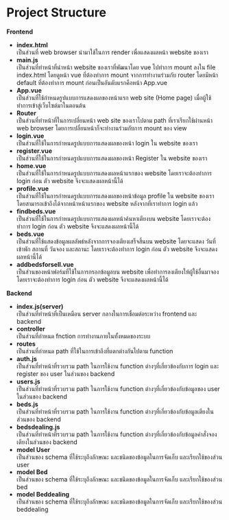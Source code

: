 <h1>Project Structure</h1>
<p><strong>Frontend</strong></p>
<ul>
<li><strong>index.html</strong><br />เป็นส่วนที่ web browser นำมาใช้ในการ render เพื่อแสดงผลหน้า website ของเรา<strong><br /></strong></li>
<li><strong>main.js</strong><br />เป็นส่วนที่ทำหน้าที่นำหน้า website ของเราที่พัฒนาโดย vue ไปทำการ mount ลงใน file index.html โดยดูหน้า vue ที่ต้องทำการ mount จากการทำงานร่วมกับ router โดยมีหน้า default ที่ต้องทำการ mount ก่อนเป็นอันดับแรกคือหน้า App.vue</li>
<li><strong>App.vue</strong><br />เป็นส่วนที่ใช้กำหนดรูปแบบการแสดงผลของหน้าแรก web site (Home page) เมื่อผู้ใช้ทำการเข้าสู่เว็บไซต์มาในตอนต้น</li>
<li><strong>Router</strong><br />เป็นส่วนที่ทำหน้าที่ในการเปลี่ยนหน้า web site ของเราไปตาม path ที่เราเรียกใช้ผ่านหน้า web browser โดยการเปลี่ยนหน้าก็จะทำงานร่วมกับการ mount ของ view</li>
<li><strong>login.vue</strong><br />เป็นส่วนที่ใช้ในการกำหนดรูปแบบการแสดงผลของหน้า login ใน website ของเรา</li>
<li><strong>register.vue</strong><br />เป็นส่วนที่ใช้ในการกำหนดรูปแบบการแสดงผลของหน้า Register ใน website ของเรา</li>
<li><strong>home.vue</strong><br />เป็นส่วนที่ใช้ในการกำหนดรูปแบบการแสดงผลหน้าแรกของ website โดยเราจะต้องทำการ login ก่อน ตัว website จึงจะแสดงผลหน้านี้ได้</li>
<li><strong>profile.vue</strong><br />เป็นส่วนที่ใช้ในการกำหนดรูปแบบการแสดงผลของหน้าข้อมูล profile ใน website ของเรา โดยสามารถเข้าถึงได้จากหน้าหน้าแรกของ website หลังจากที่เราทำการ login แล้ว</li>
<li><strong>findbeds.vue</strong><br />เป็นส่วนที่ใช้ในการกำหนดรูปแบบการแสดงผลหน้าค้นหาเตียงบน website โดยเราจะต้องทำการ login ก่อน ตัว website จึงจะแสดงผลหน้านี้ได้</li>
<li><strong>beds.vue</strong><br />เป็นส่วนที่ใช้แสดงข้อมูลผลลัพธ์หลังจากการจองเตียงเสร็จสิ้นบน website โดยจะแสดง วันที่เข้าพัก สถานที่ วันจอง และสถานะ โดยเราจะต้องทำการ login ก่อน ตัว website จึงจะแสดงผลหน้านี้ได้</li>
<li><strong>addbedsforsell.vue</strong><br />เป็นส่วนของหน้าฟอร์มที่ใช้ในการกรอกข้อมูลบน website เพื่อทำการลงเตียงให้ผู้ใช้อื่นมาจอง โดยเราจะต้องทำการ login ก่อน ตัว website จึงจะแสดงผลหน้านี้ได้</li>
</ul>
<p><strong>Backend</strong></p>
<ul>
<li><strong>index.js(server)</strong><br />เป็นส่วนที่ทำหน้าที่เป็นเหมือน server กลางในการเชื่อมต่อระหว่าง frontend และ backend<strong><br /></strong></li>
<li><strong>controller</strong><br />เป็นส่วนที่กำหนด fnction การทำงานภายในทั้งหมดของระบบ</li>
<li><strong>routes</strong><br />เป็นส่วนที่กำหนด path ที่ใช้ในการเข้าถึงที่แตกต่างกันไปตาม function</li>
<li><strong>auth.js</strong><br />เป็นส่วนที่ทำหน้าที่รวบรวม path ในการใช้งาน function ต่างๆที่เกี่ยวข้องกับการ login และ register ของ user ในส่วนของ backend</li>
<li><strong>users.js</strong><br />เป็นส่วนที่ทำหน้าที่รวบรวม path ในการใช้งาน function ต่างๆที่เกี่ยวข้องกับข้อมูลของ user ในส่วนของ backend</li>
<li><strong>beds.js</strong><br />เป็นส่วนที่ทำหน้าที่รวบรวม path ในการใช้งาน function ต่างๆที่เกี่ยวข้องกับข้อมูลเตียงในส่วนของ backend</li>
<li><strong>bedsdealing.js</strong><br />เป็นส่วนที่ทำหน้าที่รวบรวม path ในการใช้งาน function ต่างๆที่เกี่ยวข้องกับข้อมูลคำสั่งจองเตียงในส่วนของ backend</li>
<li><strong>model User</strong><br />เป็นส่วนของ schema ที่ใช้ระบุถึงลักษณะ และชนิดของข้อมูลในการจัดเก็บ และเรียกใช้ของส่วน user</li>
<li><strong>model Bed</strong><br />เป็นส่วนของ schema ที่ใช้ระบุถึงลักษณะ และชนิดของข้อมูลในการจัดเก็บ และเรียกใช้ของส่วน bed</li>
<li><strong>model Beddealing</strong><br />เป็นส่วนของ schema ที่ใช้ระบุถึงลักษณะ และชนิดของข้อมูลในการจัดเก็บ และเรียกใช้ของส่วน beddealing</li>
</ul>
